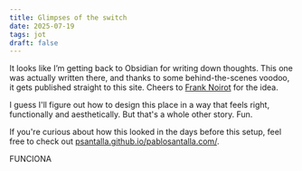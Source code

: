 ```yaml
---
title: Glimpses of the switch
date: 2025-07-19
tags: jot
draft: false
---
```

It looks like I’m getting back to Obsidian for writing down thoughts. This one was actually written there, and thanks to some behind-the-scenes voodoo, it gets published straight to this site. Cheers to [Frank Noirot](https://franknoirot.co/) for the idea.

I guess I'll figure out how to design this place in a way that feels right, functionally and aesthetically. But that's a whole other story. Fun.

If you're curious about how this looked in the days before this setup, feel free to check out [psantalla.github.io/pablosantalla.com/](https://psantalla.github.io/pablosantalla.com/).

FUNCIONA
